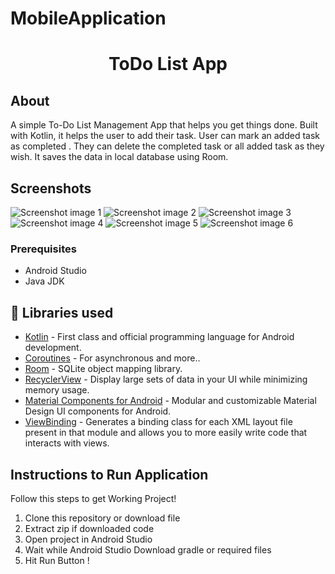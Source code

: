 # MobileApplication
<p align="center">
    <h1 align="center">ToDo List App</h1>
</p>

##  About
A simple To-Do List Management App that helps you get things done. Built with Kotlin, it helps the user to add their task. User can mark an added task as completed . They can delete the completed task or all added task as they wish. It saves the data in local database using Room.

##  Screenshots

![Screenshot image 1](https://github.com/udayanihitha/MobileApplication/assets/83023161/6d08680c-12a8-4d17-9660-391af00125de)
![Screenshot image 2](https://github.com/udayanihitha/MobileApplication/assets/83023161/903b7d2c-a03b-4f7d-92c1-dd229f2f6aab)
![Screenshot image 3](https://github.com/udayanihitha/MobileApplication/assets/83023161/ca48546c-f3f7-4d9f-b0d2-c5de9b9bdb1b)
![Screenshot image 4](https://github.com/udayanihitha/MobileApplication/assets/83023161/b79ff8a8-48c7-4733-99b5-b57d31808dfa)
![Screenshot image 5](https://github.com/udayanihitha/MobileApplication/assets/83023161/d01124ab-1747-4832-ab0c-fc64d24d084b)
![Screenshot image 6](https://github.com/udayanihitha/MobileApplication/assets/83023161/435ad9d4-02f7-4009-b052-b48bc8ba83a7)


### Prerequisites
*   Android Studio 
*   Java JDK

## 📃 Libraries used
- [Kotlin](https://kotlinlang.org/) - First class and official programming language for Android development.
- [Coroutines](https://kotlinlang.org/docs/reference/coroutines-overview.html) - For asynchronous and more..
- [Room](https://developer.android.com/topic/libraries/architecture/room) - SQLite object mapping library.
- [RecyclerView](https://developer.android.com/jetpack/androidx/releases/recyclerview) - Display large sets of data in your UI while minimizing memory usage.
- [Material Components for Android](https://github.com/material-components/material-components-android) - Modular and customizable Material Design UI components for Android.
- [ViewBinding](https://developer.android.com/topic/libraries/view-binding) - Generates a binding class for each XML layout file present in that module and allows you to more easily write code that interacts with views.

##  Instructions to Run Application

Follow this steps to get Working Project!

1. Clone this repository or download file
2. Extract zip if downloaded code
3. Open project in Android Studio
4. Wait while Android Studio Download gradle or required files
5. Hit Run Button !


